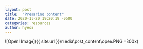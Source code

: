 ```yaml
---
layout: post
title:  "Preparing content"
date: 2020-11-20 19:20:19 -0500
categories: resources
author: hyeon
---
```

![Open! Image]({{ site.url }}\media\post_content\open.PNG =800x)
